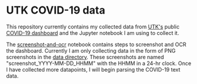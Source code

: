 # UTK COVID-19 data

This repository currently contains my collected data from [UTK's](https://utk.edu) public [COVID-19 dashboard](https://veoci.com/veoci/p/form/4jmds5x4jj4j#tab=entryForm) and the Jupyter notebook I am using to collect it.

The [screenshot-and-ocr](https://github.com/jeremydmoore/utk_covid-19/blob/master/notebooks/screenshot-and-ocr.ipynb) notebook contains steps to screenshot and OCR the dashboard. Currently I am only collecting data in the form of PNG screenshots in the [data directory](https://github.com/jeremydmoore/utk_covid-19/tree/master/data). These screenshots are named "screenshot_YYYY-MM-DD_HHMM" with the HHMM in a 24-hr clock. Once I have collected more datapoints, I will begin parsing the COVID-19 text data.